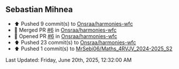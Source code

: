 <h2>Sebastian Mihnea</h2>

<!--RECENT_ACTIVITY:start-->
- ⬆️ Pushed 9 commit(s) to [Onsraa/harmonies-wfc](https://github.com/Onsraa/harmonies-wfc)<br>
- 🎉 Merged PR [#6](https://github.com/Onsraa/harmonies-wfc/pull/6) in [Onsraa/harmonies-wfc](https://github.com/Onsraa/harmonies-wfc)<br>
- 💪 Opened PR [#6](https://github.com/Onsraa/harmonies-wfc/pull/6) in [Onsraa/harmonies-wfc](https://github.com/Onsraa/harmonies-wfc)<br>
- ⬆️ Pushed 23 commit(s) to [Onsraa/harmonies-wfc](https://github.com/Onsraa/harmonies-wfc)<br>
- ⬆️ Pushed 1 commit(s) to [MrSebi06/Maths_4RVJV_2024-2025_S2](https://github.com/MrSebi06/Maths_4RVJV_2024-2025_S2)<br>
<!--RECENT_ACTIVITY:end-->
<!--RECENT_ACTIVITY:last_update-->
Last Updated: Friday, June 20th, 2025, 12:32:00 AM
<!--RECENT_ACTIVITY:last_update_end-->

<!---LOL-STATS-START-HERE--->
<!---LOL-STATS-END-HERE--->
